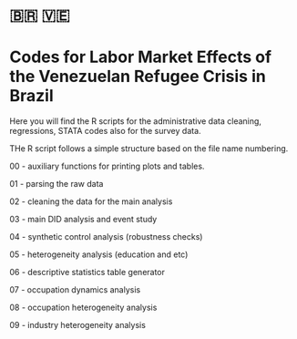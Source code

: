 # :brazil: :venezuela:
# Codes for Labor Market Effects of the Venezuelan Refugee Crisis in Brazil

Here you will find the R scripts for the administrative data cleaning, regressions, STATA codes also for the survey data.

THe R script follows a simple structure based on the file name numbering.

00 - auxiliary functions for printing plots and tables.

01 - parsing the raw data

02 - cleaning the data for the main analysis

03 - main DID analysis and event study

04 - synthetic control analysis (robustness checks)

05 - heterogeneity analysis (education and etc)

06 - descriptive statistics table generator

07 - occupation dynamics analysis

08 - occupation heterogeneity analysis

09 - industry heterogeneity analysis
